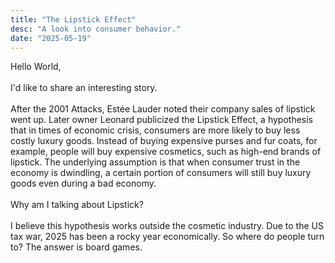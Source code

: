 ```yaml
---
title: "The Lipstick Effect"
desc: "A look into consumer behavior."
date: "2025-05-19"
---
```


Hello World,  
&nbsp;  
I'd like to share an interesting story.  
&nbsp;  
After the 2001 Attacks, Estée Lauder noted their company sales of lipstick went up. Later owner Leonard publicized the Lipstick Effect, a hypothesis that in times of economic crisis, consumers are more likely to buy less costly luxury goods. Instead of buying expensive purses and fur coats, for example, people will buy expensive cosmetics, such as high-end brands of lipstick. The underlying assumption is that when consumer trust in the economy is dwindling, a certain portion of consumers will still buy luxury goods even during a bad economy.  
&nbsp;  
Why am I talking about Lipstick?  
&nbsp;  
I believe this hypothesis works outside the cosmetic industry. Due to the US tax war, 2025 has been a rocky year economically. So where do people turn to? The answer is board games.